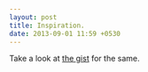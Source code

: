 ```yaml
---
layout: post
title: Inspiration.
date: 2013-09-01 11:59 +0530
---
```


Take a look at [the gist](https://gist.github.com/aniketpant/6402640) for the same.
